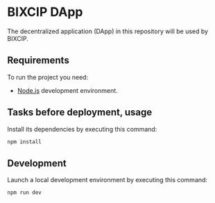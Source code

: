 # BIXCIP DApp

The decentralized application (DApp) in this repository will be used by BIXCIP.

## Requirements

To run the project you need:

- [Node.js](https://nodejs.org) development environment.

## Tasks before deployment, usage

Install its dependencies by executing this command:

```bash
npm install
```

## Development

Launch a local development environment by executing this command:

```bash
npm run dev
```